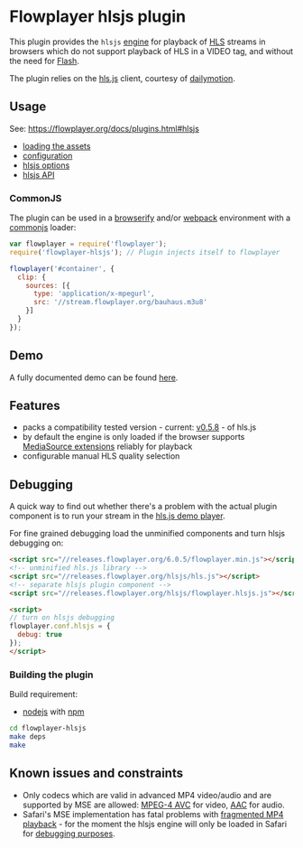 Flowplayer hlsjs plugin
===========================

This plugin provides the `hlsjs` [engine](https://flowplayer.org/docs/api.html#engines) for
playback of [HLS](https://flowplayer.org/docs/setup.html#hls) streams in browsers which do not
support playback of HLS in a VIDEO tag, and without the need for
[Flash](https://flowplayer.org/docs/setup.html#flash-hls).

The plugin relies on the [hls.js](https://github.com/dailymotion/hls.js) client, courtesy of
[dailymotion](http://www.dailymotion.com).

Usage
-----

See: https://flowplayer.org/docs/plugins.html#hlsjs

- [loading the assets](https://flowplayer.org/docs/plugins.html#hlsjs-assets)
- [configuration](https://flowplayer.org/docs/plugins.html#hlsjs-configuration)
- [hlsjs options](https://flowplayer.org/docs/plugins.html#hlsjs-options)
- [hlsjs API](https://flowplayer.org/docs/plugins.html#hlsjs-api)

### CommonJS

The plugin can be used in a [browserify](http://browserify.org) and/or
[webpack](https://webpack.github.io/) environment with a
[commonjs](http://requirejs.org/docs/commonjs.html) loader:

```js
var flowplayer = require('flowplayer');
require('flowplayer-hlsjs'); // Plugin injects itself to flowplayer

flowplayer('#container', {
  clip: {
    sources: [{
      type: 'application/x-mpegurl',
      src: '//stream.flowplayer.org/bauhaus.m3u8'
    }]
  }
});
```

Demo
----

A fully documented demo can be found [here](http://demos.flowplayer.org/api/hlsjs.html).

Features
--------

- packs a compatibility tested version - current:
  [v0.5.8](https://github.com/dailymotion/hls.js/releases/tag/v0.5.8) - of hls.js
- by default the engine is only loaded if the browser supports
  [MediaSource extensions](http://w3c.github.io/media-source/) reliably for playback
- configurable manual HLS quality selection

Debugging
---------

A quick way to find out whether there's a problem with the actual plugin component is to
run your stream in the [hls.js demo player](http://dailymotion.github.io/hls.js/demo/).

For fine grained debugging load the unminified components and turn hlsjs debugging on:

```html
<script src="//releases.flowplayer.org/6.0.5/flowplayer.min.js"></script>
<!-- unminified hls.js library -->
<script src="//releases.flowplayer.org/hlsjs/hls.js"></script>
<!-- separate hlsjs plugin component -->
<script src="//releases.flowplayer.org/hlsjs/flowplayer.hlsjs.js"></script>

<script>
// turn on hlsjs debugging
flowplayer.conf.hlsjs = {
  debug: true
});
</script>
```

### Building the plugin

Build requirement:

- [nodejs](https://nodejs.org) with [npm](https://www.npmjs.com)

```sh
cd flowplayer-hlsjs
make deps
make
```

Known issues and constraints
----------------------------

- Only codecs which are valid in advanced MP4 video/audio and are supported by MSE are allowed:
  [MPEG-4 AVC](https://en.wikipedia.org/wiki/H.264/MPEG-4_AVC) for video,
  [AAC](https://en.wikipedia.org/wiki/Advanced_Audio_Coding) for audio.
- Safari's MSE implementation has fatal problems with
  [fragmented MP4 playback](https://github.com/dailymotion/hls.js/issues/9) - for the moment the
  hlsjs engine will only be loaded in Safari for [debugging purposes](#debugging).
